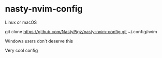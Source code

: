 # nasty-nvim-config

Linux or macOS

git clone https://github.com/NastyPigz/nasty-nvim-config.git ~/.config/nvim

Windows users don't deserve this

Very cool config
